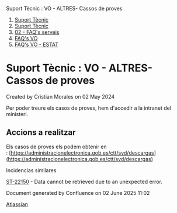 Suport Tècnic : VO - ALTRES- Cassos de proves  

1.  [Suport Tècnic](index.md)
2.  [Suport Tècnic](13893782.md)
3.  [02 - FAQ's serveis](26313393.md)
4.  [FAQ's VO](28705575.md)
5.  [FAQ's VO - ESTAT](28705579.md)

Suport Tècnic : VO - ALTRES- Cassos de proves
=============================================

Created by Cristian Morales on 02 May 2024

Per poder treure els casos de proves, hem d'accedir a la intranet del ministeri.

**Accions a realitzar**
-----------------------

  

Els casos de proves els podem obtenir en : [https://administracionelectronica.gob.es/ctt/svd/descargas](https://administracionelectronica.gob.es/ctt/svd/descargas)

  

Incidencias similares

[ST-22150](https://contacte.aoc.cat/browse/ST-22150?src=confmacro) - Data cannot be retrieved due to an unexpected error.

  

Document generated by Confluence on 02 June 2025 11:02

[Atlassian](http://www.atlassian.com/)